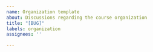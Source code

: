 ```yaml
---
name: Organization template
about: Discussions regarding the course organization
title: "[BUG]"
labels: organization
assignees: ''

---
```



